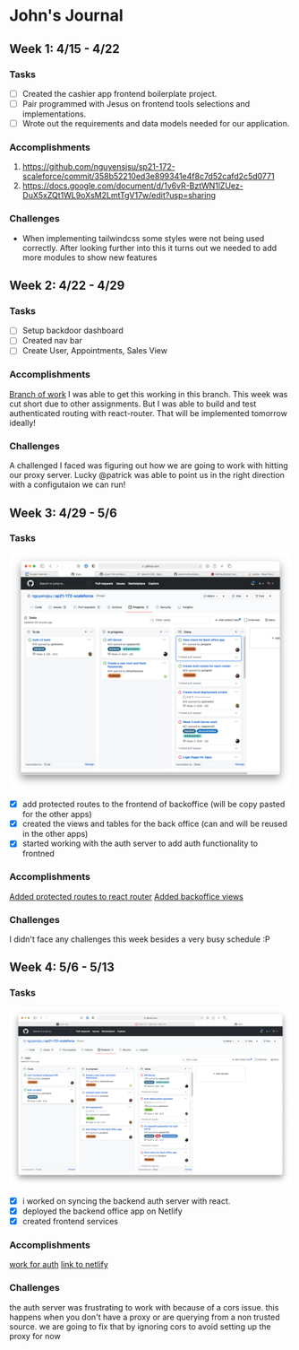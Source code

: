 # John's Journal

## Week 1: 4/15 - 4/22

### Tasks

- [ ] Created the cashier app frontend boilerplate project.
- [ ] Pair programmed with Jesus on frontend tools selections and implementations.
- [ ] Wrote out the requirements and data models needed for our application.

### Accomplishments

1. https://github.com/nguyensjsu/sp21-172-scaleforce/commit/358b52210ed3e899341e4f8c7d52cafd2c5d0771
2. https://docs.google.com/document/d/1v6vR-BztWN1lZUez-DuX5xZQt1WL9oXsM2LmtTgV17w/edit?usp=sharing

### Challenges

- When implementing tailwindcss some styles were not being used correctly. After looking further into this it turns out we needed to add more modules to show new features

## Week 2: 4/22 - 4/29

### Tasks

- [ ] Setup backdoor dashboard
- [ ] Created nav bar
- [ ] Create User, Appointments, Sales View

### Accomplishments

[Branch of work](https://github.com/nguyensjsu/sp21-172-scaleforce/tree/week-2)
I was able to get this working in this branch. This week was cut short due to other assignments. But I was able to build and test authenticated routing with react-router. That will be implemented tomorrow ideally!

### Challenges

A challenged I faced was figuring out how we are going to work with hitting our proxy server. Lucky @patrick was able to point us in the right direction with a configutaion we can run!

## Week 3: 4/29 - 5/6

### Tasks

![john week 3](./images/john/jg-1.png)

- [x] add protected routes to the frontend of backoffice (will be copy pasted for the other apps)
- [x] created the views and tables for the back office (can and will be reused in the other apps)
- [x] started working with the auth server to add auth functionality to frontned

### Accomplishments

[Added protected routes to react router](https://github.com/nguyensjsu/sp21-172-scaleforce/pull/27)
[Added backoffice views](https://github.com/nguyensjsu/sp21-172-scaleforce/pull/27)

### Challenges

I didn't face any challenges this week besides a very busy schedule :P

## Week 4: 5/6 - 5/13

### Tasks

![john week 4](./images/john/jg-2.png)

- [x] i worked on syncing the backend auth server with react.
- [x] deployed the backend office app on Netlify
- [x] created frontend services

### Accomplishments

[work for auth](https://github.com/nguyensjsu/sp21-172-scaleforce/tree/add-auth-to-frontend)
[link to netlify](https://vigilant-wiles-bee8f3.netlify.app/)

### Challenges

the auth server was frustrating to work with because of a cors issue. this happens when you don't have a proxy or are querying from a non trusted source. we are going to fix that by ignoring cors to avoid setting up the proxy for now
